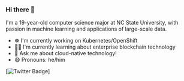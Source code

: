 ### Hi there 👋
I'm a 19-year-old computer science major at NC State University, with passion in machine learning and applications of large-scale data.

- ☸ I'm currently working on Kubernetes/OpenShift
- 👨‍💻 I'm currently learning about enterprise blockchain technology
- 💬 Ask me about cloud-native technology!
- 😄 Pronouns: he/him

[![Twitter Badge](https://img.shields.io/badge/-@cedricclyburn-1ca0f1?style=flat-square&labelColor=1ca0f1&logo=twitter&logoColor=white&link=https://twitter.com/cedricclyburn)]
<!--
**cedricclyburn/cedricclyburn** is a ✨ _special_ ✨ repository because its `README.md` (this file) appears on your GitHub profile.

Here are some ideas to get you started:

- 🔭 I’m currently working on ...
- 🌱 I’m currently learning ...
- 👯 I’m looking to collaborate on ...
- 🤔 I’m looking for help with ...
- 💬 Ask me about ...
- 📫 How to reach me: ...
- 😄 Pronouns: ...
- ⚡ Fun fact: ...
-->
